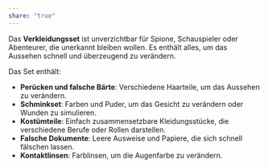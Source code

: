 ```yaml
---
share: "true"
---
```

Das **Verkleidungsset** ist unverzichtbar für Spione, Schauspieler oder Abenteurer, die unerkannt bleiben wollen. Es enthält alles, um das Aussehen schnell und überzeugend zu verändern.  
  
Das Set enthält:  
  
- **Perücken und falsche Bärte**: Verschiedene Haarteile, um das Aussehen zu verändern.  
- **Schminkset**: Farben und Puder, um das Gesicht zu verändern oder Wunden zu simulieren.  
- **Kostümteile**: Einfach zusammensetzbare Kleidungsstücke, die verschiedene Berufe oder Rollen darstellen.  
- **Falsche Dokumente**: Leere Ausweise und Papiere, die sich schnell fälschen lassen.  
- **Kontaktlinsen**: Farblinsen, um die Augenfarbe zu verändern.